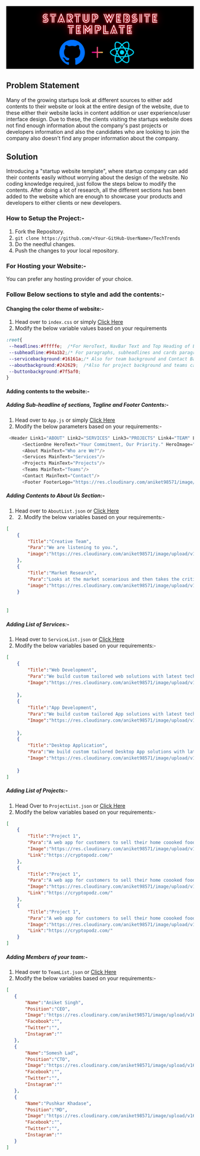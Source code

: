 <img src="https://github.com/aniketsingh98571/Web_Development/blob/master/sale.png" style="text-align:center"/>

## Problem Statement
Many of the growing startups look at different sources to either add contents to their website or look at the entire design of the website, due to these either their website lacks in content addition or user experience/user interface design. Due to these, the clients visiting the startups website does not find enough information about the company's past projects or developers information and also the candidates who are looking to join the company also doesn't find any proper information about the company.

## Solution
Introducing a "startup website template", where startup company can add their contents easily without worrying about the design of the website. No coding knowledge required, just follow the steps below to modify the contents. After doing a lot of research, all the different sections has been added to the website which are enough to showcase your products and developers to either clients or new developers.

### How to Setup the Project:-
1.   Fork the Repository.
2.  `git clone https://github.com/<Your-GitHub-UserName>/TechTrends`
3.  Do the needful changes.
4.  Push the changes to your local repository.

### For Hosting your Website:-
You can prefer any hosting provider of your choice.

### Follow Below sections to style and add the contents:-

#### Changing the color theme of website:-
1. Head over to `index.css` or simply [Click Here](https://github.com/aniketsingh98571/TechTrends/blob/master/src/index.css)
2.  Modify the below variable values based on your requirements
```css
:root{
 --headlines:#fffffe;  /*For HeroText, NavBar Text and Top Heading of Each Section and some ALL CAPS Words,card headings*/
 --subheadline:#94a1b2;/* For paragraphs, subheadlines and cards paragraph*/
 --servicebackground:#16161a;/* Also for team background and Contact Background*/
 --aboutbackground:#242629;  /*Also for project background and teams card background*/
 --buttonbackground:#7f5af0;
}
```


#### Adding contents to the website:-
##### Adding Sub-headline of sections, Tagline and Footer Contents:-
1. Head over to `App.js` or simply [Click Here](https://github.com/aniketsingh98571/TechTrends/blob/master/src/App.js)
2.  Modify the below parameters based on your requirements:-
```js
 <Header Link1="ABOUT" Link2="SERVICES" Link3="PROJECTS" Link4="TEAM" Link5="CONTACT" LogoImage="https://res.cloudinary.com/aniket98571/image/upload/v1636621222/logo_denw3g.svg"/>
      <SectionOne HeroText="Your Commitment, Our Priority." HeroImage="https://res.cloudinary.com/aniket98571/image/upload/v1636621109/team_esifr6.svg"/>
      <About MainText="Who are We?"/>
      <Services MainText="Services"/>
      <Projects MainText="Projects"/>
      <Teams MainText="Teams"/>
      <Contact MainText="Contact"/>
      <Footer FooterLogo="https://res.cloudinary.com/aniket98571/image/upload/v1636621222/logo_denw3g.svg" FooterContents={{Contact_Email:"thor98571@gmail.com",SubHeadingText:"We Strive for better future",SocialMedia:{Text1:"Linkedin",Link1:"#",Text2:"Facebook",Link2:"#"}}}/>
```

##### Adding Contents to About Us Section:-
1. Head over to `AboutList.json` or [Click Here](https://github.com/aniketsingh98571/TechTrends/blob/master/src/components/About/AboutList.json)
2. 2. Modify the below variables based on your requirements:-
```json
[
    {
        "Title":"Creative Team",
        "Para":"We are listening to you.",
        "image":"https://res.cloudinary.com/aniket98571/image/upload/v1636441080/creative_alkc7o.svg"
    },
    {
        "Title":"Market Research",
        "Para":"Looks at the market scenarious and then takes the critical decision.",
        "image":"https://res.cloudinary.com/aniket98571/image/upload/v1636441144/market_m3wvos.svg"
    }
    

]
```

##### Adding List of Services:-
1. Head over to `ServiceList.json` or [Click Here](https://github.com/aniketsingh98571/TechTrends/blob/master/src/components/Services/ServiceList.json)
2. Modify the below variables based on your requirements:-
```json
[
    {
        "Title":"Web Development",
        "Para":"We build custom tailored web solutions with latest technologies",
        "Image":"https://res.cloudinary.com/aniket98571/image/upload/v1636447719/web_nmjfwh.svg"

    },
    {
        "Title":"App Development",
        "Para":"We build custom tailored App solutions with latest technologies",
        "Image":"https://res.cloudinary.com/aniket98571/image/upload/v1636447719/app_bcrpj0.svg"

    },
    {
        "Title":"Desktop Application",
        "Para":"We build custom tailored Desktop App solutions with latest technologies",
        "Image":"https://res.cloudinary.com/aniket98571/image/upload/v1636447719/desktop_wfbea4.svg"

    }
]
```
##### Adding List of Projects:-
1. Head Over to `ProjectList.json` or [Click Here](https://github.com/aniketsingh98571/TechTrends/blob/master/src/components/Projects/ProjectsList.json)
2. Modify the below variables based on your requirements:-
```json
[
    {
        "Title":"Project 1",
        "Para":"A web app for customers to sell their home coooked food.",
        "Image":"https://res.cloudinary.com/aniket98571/image/upload/v1636455222/website_atapbl.png",
        "Link":"https://cryptopodz.com/"
    },
    {
        "Title":"Project 1",
        "Para":"A web app for customers to sell their home coooked food.",
        "Image":"https://res.cloudinary.com/aniket98571/image/upload/v1636455221/app_abqafh.png",
        "Link":"https://cryptopodz.com/"
    },
    {
        "Title":"Project 1",
        "Para":"A web app for customers to sell their home coooked food.",
        "Image":"https://res.cloudinary.com/aniket98571/image/upload/v1636455222/desktop_jyhqpl.png",
        "Link":"https://cryptopodz.com/"
    }
]
 ```
 
 ##### Adding Members of your team:-
 1. Head over to `TeamList.json` or [Click Here](https://github.com/aniketsingh98571/TechTrends/blob/master/src/components/Teams/TeamList.json)
 2.  Modify the below variables based on your requirements:-
 ```json
 [
    {
        "Name":"Aniket Singh",
        "Position":"CEO",
        "Image":"https://res.cloudinary.com/aniket98571/image/upload/v1636464608/human_nuvrpe.svg",
        "Facebook":"",
        "Twitter":"",
        "Instagram":""
    },
    {
        "Name":"Somesh Lad",
        "Position":"CTO",
        "Image":"https://res.cloudinary.com/aniket98571/image/upload/v1636464608/human_nuvrpe.svg",
        "Facebook":"",
        "Twitter":"",
        "Instagram":""
    },
    {
        "Name":"Pushkar Khadase",
        "Position":"MD",
        "Image":"https://res.cloudinary.com/aniket98571/image/upload/v1636464608/human_nuvrpe.svg",
        "Facebook":"",
        "Twitter":"",
        "Instagram":""
    }
]

 ```
 
 
